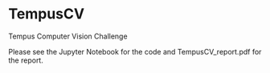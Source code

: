 # TempusCV
Tempus Computer Vision Challenge

Please see the Jupyter Notebook for the code and TempusCV_report.pdf for the report.
